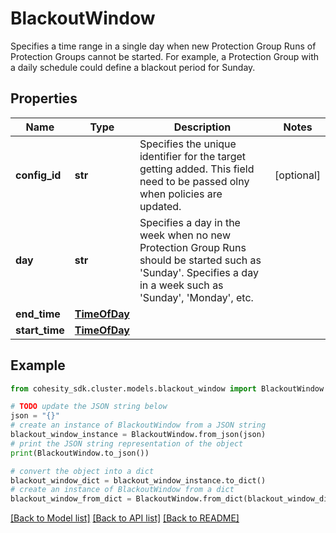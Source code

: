 # BlackoutWindow

Specifies a time range in a single day when new Protection Group Runs of Protection Groups cannot be started. For example, a Protection Group with a daily schedule could define a blackout period for Sunday.

## Properties

Name | Type | Description | Notes
------------ | ------------- | ------------- | -------------
**config_id** | **str** | Specifies the unique identifier for the target getting added. This field need to be passed olny when policies are updated. | [optional] 
**day** | **str** | Specifies a day in the week when no new Protection Group Runs should be started such as &#39;Sunday&#39;. Specifies a day in a week such as &#39;Sunday&#39;, &#39;Monday&#39;, etc. | 
**end_time** | [**TimeOfDay**](TimeOfDay.md) |  | 
**start_time** | [**TimeOfDay**](TimeOfDay.md) |  | 

## Example

```python
from cohesity_sdk.cluster.models.blackout_window import BlackoutWindow

# TODO update the JSON string below
json = "{}"
# create an instance of BlackoutWindow from a JSON string
blackout_window_instance = BlackoutWindow.from_json(json)
# print the JSON string representation of the object
print(BlackoutWindow.to_json())

# convert the object into a dict
blackout_window_dict = blackout_window_instance.to_dict()
# create an instance of BlackoutWindow from a dict
blackout_window_from_dict = BlackoutWindow.from_dict(blackout_window_dict)
```
[[Back to Model list]](../README.md#documentation-for-models) [[Back to API list]](../README.md#documentation-for-api-endpoints) [[Back to README]](../README.md)


